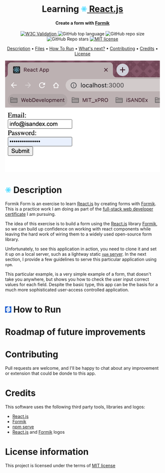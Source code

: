 <h1 align="center">
  Learning <a href="https://reactjs.org/" target="_blank"><img alt="React.js logo" src="./misc/pngwing.com.png" width="20"> React.js </a>
</h1>
<h4 align="center">Create a form with <a href="https://formik.org/docs/tutorial" target="_blank"> Formik </a> </h4>

<p align="center">
<a href="https://validator.nu/?doc=https://jlulloaa.github.io/formik_form">
<img alt="W3C Validation" src="https://img.shields.io/w3c-validation/html?logo=w3c&style=plastic&targetUrl=https%3A%2F%2Fjlulloaa.github.io%2Fformik_form">
</a>
  <img alt="GitHub top language" src="https://img.shields.io/github/languages/top/jlulloaa/formik_form?style=plastic">
  <img alt="GitHub repo size" src="https://img.shields.io/github/repo-size/jlulloaa/formik_form?color=yellow&style=plastic">
  <img alt="GitHub Repo stars" src="https://img.shields.io/github/stars/jlulloaa/formik_form?style=plastic">
  <a href="https://github.com/jlulloaa/formik_form/blob/main/LICENSE" target="_blank"> <img alt="MIT license" src="https://img.shields.io/github/license/jlulloaa/formik_form?style=plastic"></a>
</p>

<p align="center">
  <a href="#description">Description</a> •
  <a href="#file-manifest">Files</a> •
  <a href="#how-to-run">How To Run</a> •
  <a href="#roadmap-of-future-improvements">What's next?</a> •
  <a href="#contributing">Contributing</a> •
  <a href="#credits">Credits</a> •
  <a href="#license-information">License</a>
</p>

<p align="center"> <img alt="Screenshot" src="./misc/screenshot.png"> </p>

# <img alt="React.js logo" src="./misc/pngwing.com.png" width="20"> Description 
Formik Form is an exercise to learn [React.js](https://reactjs.org/) by creating forms with [Formik](https://formik.org/). This is a practice work I am doing as part of the [full-stack web developer certificate](https://executive-ed.xpro.mit.edu/professional-certificate-coding) I am pursuing. 

The idea of this exercise is to build a form using the [React.js](https://reactjs.org/) library [Formik](https://formik.org/), so we can build up confidence on working with react components while leaving the hard work of wiring them to a widely used open-source form library.

Unfortunately, to see this application in action, you need to clone it and set it up on a local server, such as a lightway static [`npm` server](https://www.npmjs.com/package/serve). In the next section, I provide a few guidelines to serve this particular application using `npm`.

This particular example, is a very simple example of a form, that doesn't take you anywhere, but shows you how to check the user input correct values for each field. Despite the basic type, this app can be the basis for a much more sophisticated user-access controlled application. 


#  <img alt="Formik logo" src="./misc/formik.svg" width="20"> How to Run


# Roadmap of future improvements


# Contributing
Pull requests are welcome, and I'll be happy to chat about any improvement or extension that could be donde to this app.


# Credits
This software uses the following third party tools, libraries and logos:
* [React.js](https://reactjs.org/)
* [Formik](https://formik.org/)
* [npm serve](https://www.npmjs.com/package/serve)
* [React.js](https://www.pngwing.com/en/free-png-cgbgg/download) and [Formik](https://iconduck.com/icons/94322/formik) logos 

# License information
This project is licensed under the terms of <a href="https://github.com/jlulloaa/formik_form/blob/main/LICENSE" target="_blank"> MIT license </a>
